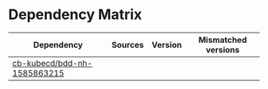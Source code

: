 # Dependency Matrix

Dependency | Sources | Version | Mismatched versions
---------- | ------- | ------- | -------------------
[cb-kubecd/bdd-nh-1585863215](https://github.com/cb-kubecd/bdd-nh-1585863215.git) |  | []() | 
